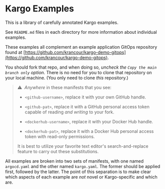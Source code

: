 # Kargo Examples

This is a library of carefully annotated Kargo examples.

See `README.md` files in each directory for more information about individual
examples.

These examples all complement an example application GitOps repository found at
[https://github.com/krancour/kargo-demo-gitops](https://github.com/krancour/kargo-demo-gitops).

You should fork that repo, and when doing so, _uncheck the `Copy the main branch
only` option_. There is no need for you to clone that repository on your local
machine. (You only need to clone _this_ repository.)

> ⚠️&nbsp;&nbsp;_Anywhere_ in these manifests that you see:
>
> * `<github-username>`, replace it with your own GitHub handle.
>
> * `<github-pat>`, replace it with a GitHub personal access token capable of
>   reading _and writing_ to your fork.
>
> * `<dockerhub-username>`, replace it with your Docker Hub handle.
>
> * `<dockerhub-pat>`, replace it with a Docker Hub personal access token with
>   read-only permissions.
>
> It is best to utilize your favorite text editor's search-and-replace feature
> to carry out these substitutions.

All examples are broken into two sets of manifests, with one named `argocd.yaml`
and the other named `kargo.yaml`. The former should be applied first, followed
by the latter. The point of this separation is to make clear which aspects of
each example are _not_ novel or Kargo-specific and which are.
